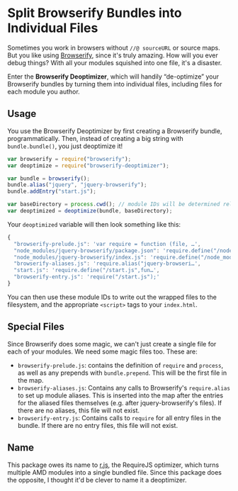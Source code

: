 # Split Browserify Bundles into Individual Files

Sometimes you work in browsers without `//@ sourceURL` or source maps. But you like using [Browserify][], since it's
truly amazing. How will you ever debug things? With all your modules squished into one file, it's a disaster.

Enter the **Browserify Deoptimizer**, which will handily “de-optimize” your Browserify bundles by turning them into
individual files, including files for each module you author.

[browserify]: https://github.com/substack/node-browserify

## Usage

You use the Browserify Deoptimizer by first creating a Browserify bundle, programmatically. Then, instead of creating a
big string with `bundle.bundle()`, you just deoptimize it!

```js
var browserify = require("browserify");
var deoptimize = require("browserify-deoptimizer");

var bundle = browserify();
bundle.alias("jquery", "jquery-browserify");
bundle.addEntry("start.js");

var baseDirectory = process.cwd(); // module IDs will be determined relative to this
var deoptimized = deoptimize(bundle, baseDirectory);
```

Your `deoptimized` variable will then look something like this:

```js
{
  "browserify-prelude.js": 'var require = function (file, …',
  "node_modules/jquery-browserify/package.json": 'require.define("/node_modules/…',
  "node_modules/jquery-browserify/index.js": 'require.define("/node_modules/…',
  "browserify-aliases.js": 'require.alias("jquery-browseri…',
  "start.js": 'require.define("/start.js",fun…',
  "browserify-entry.js": 'require("/start.js");'
}
```

You can then use these module IDs to write out the wrapped files to the filesystem, and the appropriate `<script>` tags
to your `index.html`.

## Special Files

Since Browserify does some magic, we can't just create a single file for each of your modules. We need some magic files
too. These are:

- `browserify-prelude.js`: contains the definition of `require` and `process`, as well as any prepends with
  `bundle.prepend`. This will be the first file in the map.
- `browserify-aliases.js`: Contains any calls to Browserify's `require.alias` to set up module aliases. This is inserted
  into the map after the entries for the aliased files themselves (e.g. after jquery-browserify's files). If there are
  no aliases, this file will not exist.
- `browserify-entry.js`: Contains calls to `require` for all entry files in the bundle. If there are no entry files,
  this file will not exist.

## Name

This package owes its name to [r.js][], the RequireJS optimizer, which turns multiple AMD modules into a single bundled
file. Since this package does the opposite, I thought it'd be clever to name it a deoptimizer.

[r.js]: http://requirejs.org/docs/optimization.html
